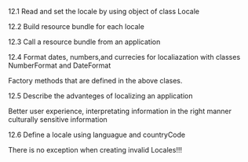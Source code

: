 12.1 Read and set the locale by using object of class Locale


12.2 Build resource bundle for each locale

12.3 Call a resource bundle from an application

12.4 Format dates, numbers,and currecies for localiazation with classes NumberFormat and DateFormat 

Factory methods that are defined in the above clases.

12.5 Describe the advanteges of localizing an application

Better user experience, interpretating information in the right manner
culturally sensitive information

12.6 Define a locale using languague and countryCode


There is no exception when creating invalid Locales!!!


